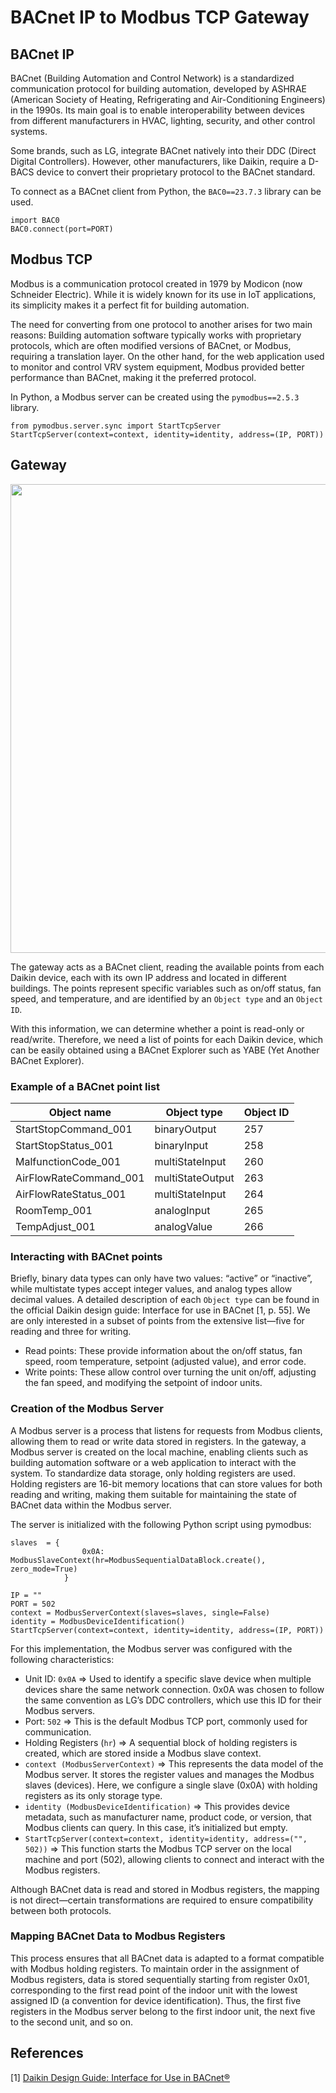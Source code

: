 # BACnet IP to Modbus TCP Gateway
## BACnet IP
BACnet (Building Automation and Control Network) is a standardized communication protocol for building automation, developed by ASHRAE (American Society of Heating, Refrigerating and Air-Conditioning Engineers) in the 1990s. Its main goal is to enable interoperability between devices from different manufacturers in HVAC, lighting, security, and other control systems.

Some brands, such as LG, integrate BACnet natively into their DDC (Direct Digital Controllers). However, other manufacturers, like Daikin, require a D-BACS device to convert their proprietary protocol to the BACnet standard.

To connect as a BACnet client from Python, the `BAC0==23.7.3` library can be used.

```python3
import BAC0
BAC0.connect(port=PORT)
```

## Modbus TCP
Modbus is a communication protocol created in 1979 by Modicon (now Schneider Electric). While it is widely known for its use in IoT applications, its simplicity makes it a perfect fit for building automation.

The need for converting from one protocol to another arises for two main reasons: 
Building automation software typically works with proprietary protocols, which are often modified versions of BACnet, or Modbus, requiring a translation layer. On the other hand, for the web application used to monitor and control VRV system equipment, Modbus provided better performance than BACnet, making it the preferred protocol.

In Python, a Modbus server can be created using the `pymodbus==2.5.3` library.

```python3
from pymodbus.server.sync import StartTcpServer
StartTcpServer(context=context, identity=identity, address=(IP, PORT))
```

## Gateway
<p align="center">
  <img src="https://github.com/user-attachments/assets/8e727f08-2724-4701-8630-381aa296d3ee" width="750"/>
</p>

The gateway acts as a BACnet client, reading the available points from each Daikin device, each with its own IP address and located in different buildings. The points represent specific variables such as on/off status, fan speed, and temperature, and are identified by an `Object type` and an `Object ID`.

With this information, we can determine whether a point is read-only or read/write. Therefore, we need a list of points for each Daikin device, which can be easily obtained using a BACnet Explorer such as YABE (Yet Another BACnet Explorer).

### Example of a BACnet point list
<div align="center">

| Object name | Object type | Object ID|
|-----------|-----------|-----------|
| StartStopCommand_001    | binaryOutput   | 257 |
| StartStopStatus_001    | binaryInput    | 258 |
| MalfunctionCode_001    | multiStateInput | 260 |
| AirFlowRateCommand_001    | multiStateOutput | 263 |
| AirFlowRateStatus_001    | multiStateInput | 264 |
| RoomTemp_001    | analogInput | 265 |
| TempAdjust_001    | analogValue | 266 |

</div>

### Interacting with BACnet points
Briefly, binary data types can only have two values: “active” or “inactive”, while multistate types accept integer values, and analog types allow decimal values. A detailed description of each `Object type` can be found in the official Daikin design guide: Interface for use in BACnet [1, p. 55].
We are only interested in a subset of points from the extensive list—five for reading and three for writing.

- Read points: These provide information about the on/off status, fan speed, room temperature, setpoint (adjusted value), and error code.
- Write points: These allow control over turning the unit on/off, adjusting the fan speed, and modifying the setpoint of indoor units.

### Creation of the Modbus Server
A Modbus server is a process that listens for requests from Modbus clients, allowing them to read or write data stored in registers. In the gateway, a Modbus server is created on the local machine, enabling clients such as building automation software or a web application to interact with the system. To standardize data storage, only holding registers are used. Holding registers are 16-bit memory locations that can store values for both reading and writing, making them suitable for maintaining the state of BACnet data within the Modbus server.
  
The server is initialized with the following Python script using pymodbus:

```python3
slaves  = {
                0x0A: ModbusSlaveContext(hr=ModbusSequentialDataBlock.create(), zero_mode=True)
            }

IP = ""
PORT = 502
context = ModbusServerContext(slaves=slaves, single=False)
identity = ModbusDeviceIdentification()
StartTcpServer(context=context, identity=identity, address=(IP, PORT))
```

For this implementation, the Modbus server was configured with the following characteristics:

- Unit ID: `0x0A` => Used to identify a specific slave device when multiple devices share the same network connection. 0x0A was chosen to follow the same convention as LG’s DDC controllers, which use this ID for their Modbus servers.
- Port: `502` => This is the default Modbus TCP port, commonly used for communication.
- Holding Registers (`hr`) => A sequential block of holding registers is created, which are stored inside a Modbus slave context.
- `context (ModbusServerContext)` => This represents the data model of the Modbus server. It stores the register values and manages the Modbus slaves (devices). Here, we configure a single slave (0x0A) with holding registers as its only storage type.
- `identity (ModbusDeviceIdentification)` => This provides device metadata, such as manufacturer name, product code, or version, that Modbus clients can query. In this case, it’s initialized but empty.
- `StartTcpServer(context=context, identity=identity, address=("", 502))` => This function starts the Modbus TCP server on the local machine and port (502), allowing clients to connect and interact with the Modbus registers.

Although BACnet data is read and stored in Modbus registers, the mapping is not direct—certain transformations are required to ensure compatibility between both protocols.

### Mapping BACnet Data to Modbus Registers
This process ensures that all BACnet data is adapted to a format compatible with Modbus holding registers. To maintain order in the assignment of Modbus registers, data is stored sequentially starting from register 0x01, corresponding to the first read point of the indoor unit with the lowest assigned ID (a convention for device identification). Thus, the first five registers in the Modbus server belong to the first indoor unit, the next five to the second unit, and so on.

## References
[1] [Daikin Design Guide: Interface for Use in BACnet®](https://research-onero.s3.ap-southeast-1.amazonaws.com/Daikin_dev/img/library/files/CI190128005_files2019-01-28_16-34-59files.pdf) 


